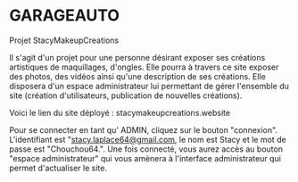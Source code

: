 # GARAGEAUTO

Projet StacyMakeupCreations

Il s'agit d'un projet pour une personne désirant exposer ses créations artistiques de maquillages, d'ongles. Elle pourra à travers ce site exposer des photos, des vidéos ainsi qu'une description de ses créations. Elle disposera d'un espace administrateur lui permettant de gérer l'ensemble du site (création d'utilisateurs, publication de nouvelles créations).

Voici le lien du site déployé : stacymakeupcreations.website

Pour se connecter en tant qu' ADMIN, cliquez sur le bouton "connexion".
L'identifiant est "stacy.laplace64@gmail.com, le nom est Stacy et le mot de passe est "Chouchou64.". Une fois connecté, vous aurez accès au bouton "espace administrateur" qui vous amènera à l'interface administrateur qui permet d'actualiser le site.
